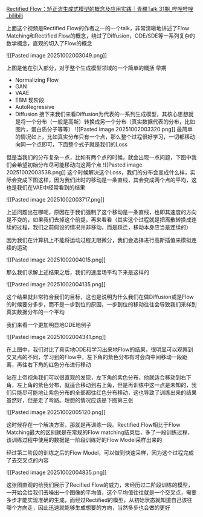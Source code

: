 [Rectified Flow：矫正流生成式模型的概念及应用实践｜青稞Talk 31期_哔哩哔哩_bilibili](https://www.bilibili.com/video/BV1pqHezrED5/?spm_id_from=333.1387.favlist.content.click) 

上面这个视频是Rectified Flow的作者之一的一个talk，非常清晰地讲述了Flow Matching和Rectified Flow的概念，绕过了Diffusion，ODE/SDE等一系列复杂的数学概念，直观的切入了Flow的概念

![[Pasted image 20251002003049.png]]

上图是他在引入部分，对于整个生成模型领域的一个简单的概括
早期
- Normalizing Flow
- GAN
- VAAE
- EBM
现阶段
- AutoRegressive
- Diffusion
接下来我们来看Diffusion为代表的一系列生成模型，其核心思想就是将一个分布（一般是高斯）转换成另一个分布（真实数据代表的分布，比如图片，蛋白质分子等等）
![[Pasted image 20251002003320.png]]
最简单的情况如上，比如真实分布只有一个点，那么整个过程很好学习，一切都移动向同一个点即可，下面整个式子就是我们的Loss

但是当我们的分布复杂一点，比如有两个点的时候，就会出现一点问题，下图中我们会希望初始分布尽可能移动向这两个点
![[Pasted image 20251002003538.png]]
这个时候解决这个Loss，我们的分布会变成什么样，实际会变成下图这样，因为我们此时的移动是一条直线，其会变成两个点的平均，这也是我们在VAE中经常看到的结果

![[Pasted image 20251002003717.png]]

上述问题出在哪呢，原因在于我们强制了这个移动是一条直线，也即其速度的方向是不变的，如果我们去掉这个前提，再来看看（其实这个过程就是把离散转换成连续的过程，我们之前假设的情况并非移动，而是跃迁，移动本身应当是连续的）

因为我们在计算机上不能将运动过程无限微分，我们会选择进行高斯插值来模拟连续的运动

![[Pasted image 20251002004015.png]]

那么我们求解上述结果之后，我们的速度场平均下来是这样的

![[Pasted image 20251002004135.png]]

这个结果就非常符合我们的目标，这也是说明为什么我们在做Diffusion或是Flow的时候要分多步，而不是一步到位的原因，一步到位的移动往往会导致我们采样到真实数据分布的一个平均

我们来看一个更加明显地ODE地例子

![[Pasted image 20251002004341.png]]

在上图中，我们对比了真实地ODE和学习出来地Flow的结果，很明显可以观察到交叉点的不同，学习到的Flow中，左下角的紫色分布有时会向中间移动一段距离，再往右下角的红色分布进行移动

站在上帝视角我们可以很直观的发现，左下角的紫色分布，他就适合移动到右下角，左上角的紫色分布，就适合移动到右上角，但是再训练中这一点是未知的，我们只能尽可能地让紫色分布的全部都往红色分布移动，这也导致了训练出来的结果虽然好，但是走了弯路。理想的情况应该是下图第三张

![[Pasted image 20251002005120.png]]

这时候存在一个解决方案，那就是再训练一段。Rectified Flow相比于Flow Matching最大的区别就是在常规的Flow matching结束后，多了一段训练过程，该训练过程中使用的数据是一阶段训练好的Flow Model采样出来的

经过第二阶段的训练之后的Flow Model，可以做到快速采样，因为这个过程完成了去交叉点的内容

![[Pasted image 20251002004835.png]]

这张图直观的给我们展示了Recified Flow的威力，未经历过二阶段训练的模型，一开始会给我们去噪出一个图像的平均值，这个平均值往往就是一个交叉点，需要多步才能实现准确的生成，而经过Rectified的模型，从初始状态就知道自己该往哪个方向走，因此迅速就能够生成想要的方向，当然多步也会做的更好
